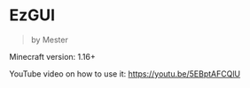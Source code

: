 # EzGUI
> by Mester

Minecraft version: 1.16+

YouTube video on how to use it: https://youtu.be/5EBptAFCQlU
